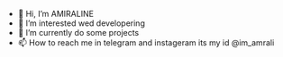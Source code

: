 - 👋 Hi, I’m AMIRALINE
- 👀 I’m interested wed developering
- 🌱 I’m currently do some projects
- 📫 How to reach me in telegram and instageram its my id @im_amrali

<!---
AMIRALINE/AMIRALINE is a ✨ special ✨ repository because its `README.md` (this file) appears on your GitHub profile.
You can click the Preview link to take a look at your changes.
--->
